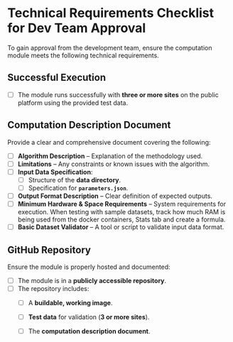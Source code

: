 # Technical Requirements Checklist for Dev Team Approval  

To gain approval from the development team, ensure the computation module meets the following technical requirements.  

## **Successful Execution**  
- [ ] The module runs successfully with **three or more sites** on the public platform using the provided test data.

## **Computation Description Document**  
Provide a clear and comprehensive document covering the following:  
- [ ] **Algorithm Description** – Explanation of the methodology used.  
- [ ] **Limitations** – Any constraints or known issues with the algorithm.  
- [ ] **Input Data Specification**:  
   - [ ] Structure of the **data directory**.  
   - [ ] Specification for **`parameters.json`**.  
- [ ] **Output Format Description** – Clear definition of expected outputs.  
- [ ] **Minimum Hardware & Space Requirements** – System requirements for execution.
      When testing with sample datasets, track how much RAM is being used from the docker containers, Stats tab and create a formula. 
- [ ] **Basic Dataset Validator** – A tool or script to validate input data format.  

## **GitHub Repository**  
Ensure the module is properly hosted and documented:  
- [ ] The module is in a **publicly accessible repository**.  
- [ ] The repository includes:  
   - [ ] A **buildable, working image**.  
   - [ ] **Test data** for validation (**3 or more sites**).  
   - [ ] The **computation description document**.  

